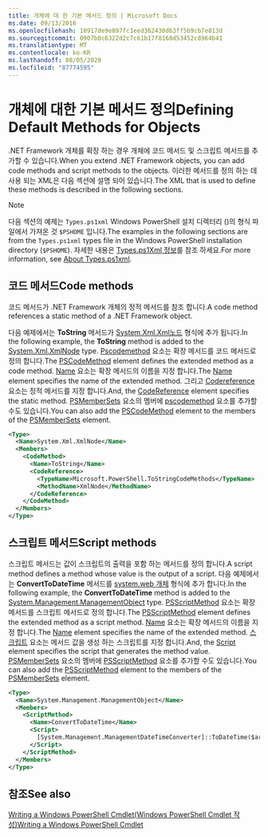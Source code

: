 ```yaml
---
title: 개체에 대 한 기본 메서드 정의 | Microsoft Docs
ms.date: 09/13/2016
ms.openlocfilehash: 10917de9e897fc1eed362430d63ff5b9cb7e813d
ms.sourcegitcommit: 0907b8c6322d2c7c61b17f8168d53452c8964b41
ms.translationtype: MT
ms.contentlocale: ko-KR
ms.lasthandoff: 08/05/2020
ms.locfileid: "87774595"
---
```

# <a name="defining-default-methods-for-objects"></a><span data-ttu-id="6461d-102">개체에 대한 기본 메서드 정의</span><span class="sxs-lookup"><span data-stu-id="6461d-102">Defining Default Methods for Objects</span></span>

<span data-ttu-id="6461d-103">.NET Framework 개체를 확장 하는 경우 개체에 코드 메서드 및 스크립트 메서드를 추가할 수 있습니다.</span><span class="sxs-lookup"><span data-stu-id="6461d-103">When you extend .NET Framework objects, you can add code methods and script methods to the objects.</span></span>
<span data-ttu-id="6461d-104">이러한 메서드를 정의 하는 데 사용 되는 XML은 다음 섹션에 설명 되어 있습니다.</span><span class="sxs-lookup"><span data-stu-id="6461d-104">The XML that is used to define these methods is described in the following sections.</span></span>

> [!NOTE]
> <span data-ttu-id="6461d-105">다음 섹션의 예제는 `Types.ps1xml` Windows PowerShell 설치 디렉터리 ()의 형식 파일에서 가져온 것 `$PSHOME` 입니다.</span><span class="sxs-lookup"><span data-stu-id="6461d-105">The examples in the following sections are from the `Types.ps1xml` types file in the Windows PowerShell installation directory (`$PSHOME`).</span></span> <span data-ttu-id="6461d-106">자세한 내용은 [Types.ps1Xml 정보](/powershell/module/microsoft.powershell.core/about/about_types.ps1xml)를 참조 하세요.</span><span class="sxs-lookup"><span data-stu-id="6461d-106">For more information, see [About Types.ps1xml](/powershell/module/microsoft.powershell.core/about/about_types.ps1xml).</span></span>

## <a name="code-methods"></a><span data-ttu-id="6461d-107">코드 메서드</span><span class="sxs-lookup"><span data-stu-id="6461d-107">Code methods</span></span>

<span data-ttu-id="6461d-108">코드 메서드가 .NET Framework 개체의 정적 메서드를 참조 합니다.</span><span class="sxs-lookup"><span data-stu-id="6461d-108">A code method references a static method of a .NET Framework object.</span></span>

<span data-ttu-id="6461d-109">다음 예제에서는 **ToString** 메서드가 [System.Xml.Xml노드](/dotnet/api/System.Xml.XmlNode) 형식에 추가 됩니다.</span><span class="sxs-lookup"><span data-stu-id="6461d-109">In the following example, the **ToString** method is added to the [System.Xml.XmlNode](/dotnet/api/System.Xml.XmlNode) type.</span></span> <span data-ttu-id="6461d-110">[Pscodemethod](/dotnet/api/system.management.automation.pscodemethod) 요소는 확장 메서드를 코드 메서드로 정의 합니다.</span><span class="sxs-lookup"><span data-stu-id="6461d-110">The [PSCodeMethod](/dotnet/api/system.management.automation.pscodemethod) element defines the extended method as a code method.</span></span> <span data-ttu-id="6461d-111">[Name](/dotnet/api/system.management.automation.psmemberinfo.name?view=pscore-6.2.0#System_Management_Automation_PSMemberInfo_Name) 요소는 확장 메서드의 이름을 지정 합니다.</span><span class="sxs-lookup"><span data-stu-id="6461d-111">The [Name](/dotnet/api/system.management.automation.psmemberinfo.name?view=pscore-6.2.0#System_Management_Automation_PSMemberInfo_Name) element specifies the name of the extended method.</span></span> <span data-ttu-id="6461d-112">그리고 [Codereference](/dotnet/api/system.management.automation.pscodemethod.codereference?view=pscore-6.2.0#System_Management_Automation_PSCodeMethod_CodeReference) 요소는 정적 메서드를 지정 합니다.</span><span class="sxs-lookup"><span data-stu-id="6461d-112">And, the [CodeReference](/dotnet/api/system.management.automation.pscodemethod.codereference?view=pscore-6.2.0#System_Management_Automation_PSCodeMethod_CodeReference) element specifies the static method.</span></span> <span data-ttu-id="6461d-113">[PSMemberSets](/dotnet/api/system.management.automation.psmemberset?view=pscore-6.2.0) 요소의 멤버에 [pscodemethod](/dotnet/api/system.management.automation.pscodemethod) 요소를 추가할 수도 있습니다.</span><span class="sxs-lookup"><span data-stu-id="6461d-113">You can also add the [PSCodeMethod](/dotnet/api/system.management.automation.pscodemethod) element to the members of the [PSMemberSets](/dotnet/api/system.management.automation.psmemberset?view=pscore-6.2.0) element.</span></span>

```xml
<Type>
  <Name>System.Xml.XmlNode</Name>
  <Members>
    <CodeMethod>
      <Name>ToString</Name>
      <CodeReference>
        <TypeName>Microsoft.PowerShell.ToStringCodeMethods</TypeName>
        <MethodName>XmlNode</MethodName>
      </CodeReference>
    </CodeMethod>
  </Members>
</Type>
```

## <a name="script-methods"></a><span data-ttu-id="6461d-114">스크립트 메서드</span><span class="sxs-lookup"><span data-stu-id="6461d-114">Script methods</span></span>

<span data-ttu-id="6461d-115">스크립트 메서드는 값이 스크립트의 출력을 포함 하는 메서드를 정의 합니다.</span><span class="sxs-lookup"><span data-stu-id="6461d-115">A script method defines a method whose value is the output of a script.</span></span> <span data-ttu-id="6461d-116">다음 예제에서는 **ConvertToDateTime** 메서드를 [system.web 개체](/dotnet/api/System.Management.ManagementObject) 형식에 추가 합니다.</span><span class="sxs-lookup"><span data-stu-id="6461d-116">In the following example, the **ConvertToDateTime** method is added to the [System.Management.ManagementObject](/dotnet/api/System.Management.ManagementObject) type.</span></span> <span data-ttu-id="6461d-117">[PSScriptMethod](/dotnet/api/system.management.automation.psscriptmethod?view=pscore-6.2.0) 요소는 확장 메서드를 스크립트 메서드로 정의 합니다.</span><span class="sxs-lookup"><span data-stu-id="6461d-117">The [PSScriptMethod](/dotnet/api/system.management.automation.psscriptmethod?view=pscore-6.2.0) element defines the extended method as a script method.</span></span> <span data-ttu-id="6461d-118">[Name](/dotnet/api/system.management.automation.psmemberinfo.name?view=pscore-6.2.0#System_Management_Automation_PSMemberInfo_Name) 요소는 확장 메서드의 이름을 지정 합니다.</span><span class="sxs-lookup"><span data-stu-id="6461d-118">The [Name](/dotnet/api/system.management.automation.psmemberinfo.name?view=pscore-6.2.0#System_Management_Automation_PSMemberInfo_Name) element specifies the name of the extended method.</span></span> <span data-ttu-id="6461d-119">[스크립트](/dotnet/api/system.management.automation.psscriptmethod.script?view=pscore-6.2.0#System_Management_Automation_PSScriptMethod_Script) 요소는 메서드 값을 생성 하는 스크립트를 지정 합니다.</span><span class="sxs-lookup"><span data-stu-id="6461d-119">And, the [Script](/dotnet/api/system.management.automation.psscriptmethod.script?view=pscore-6.2.0#System_Management_Automation_PSScriptMethod_Script) element specifies the script that generates the method value.</span></span> <span data-ttu-id="6461d-120">[PSMemberSets](/dotnet/api/system.management.automation.psmemberset?view=pscore-6.2.0) 요소의 멤버에 [PSScriptMethod](/dotnet/api/system.management.automation.psscriptmethod?view=pscore-6.2.0) 요소를 추가할 수도 있습니다.</span><span class="sxs-lookup"><span data-stu-id="6461d-120">You can also add the [PSScriptMethod](/dotnet/api/system.management.automation.psscriptmethod?view=pscore-6.2.0) element to the members of the [PSMemberSets](/dotnet/api/system.management.automation.psmemberset?view=pscore-6.2.0) element.</span></span>

```xml
<Type>
  <Name>System.Management.ManagementObject</Name>
  <Members>
    <ScriptMethod>
      <Name>ConvertToDateTime</Name>
      <Script>
        [System.Management.ManagementDateTimeConverter]::ToDateTime($args[0])
      </Script>
    </ScriptMethod>
  </Members>
</Type>
```

## <a name="see-also"></a><span data-ttu-id="6461d-121">참조</span><span class="sxs-lookup"><span data-stu-id="6461d-121">See also</span></span>

[<span data-ttu-id="6461d-122">Writing a Windows PowerShell Cmdlet(Windows PowerShell Cmdlet 작성)</span><span class="sxs-lookup"><span data-stu-id="6461d-122">Writing a Windows PowerShell Cmdlet</span></span>](./writing-a-windows-powershell-cmdlet.md)
